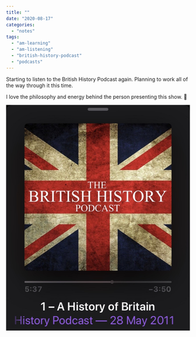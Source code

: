 ```yaml
---
title: ""
date: "2020-08-17"
categories: 
  - "notes"
tags: 
  - "am-learning"
  - "am-listening"
  - "british-history-podcast"
  - "podcasts"
---
```


Starting to listen to the British History Podcast again. Planning to work all of the way through it this time.

I love the philosophy and energy behind the person presenting this show. 💚

[![](images/img_0247.jpg)](https://davidpeach.co.uk/wp-content/uploads/2023/05/img_0247.jpg)
